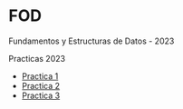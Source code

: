 # FOD
Fundamentos y Estructuras de Datos - 2023

Practicas 2023
<br>
  - [Practica 1](/MD's/FODPractica1.md)
  - [Practica 2](/MD's/FODPractica2.md)
  - [Practica 3](/MD's/FODPractica1.md)
